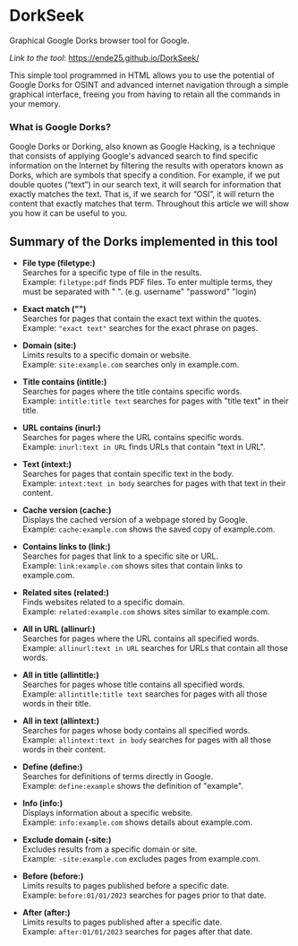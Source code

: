 # DorkSeek
Graphical Google Dorks browser tool for Google.

_Link to the tool_: https://ende25.github.io/DorkSeek/

This simple tool programmed in HTML allows you to use the potential of Google Dorks for OSINT and advanced internet navigation through a simple graphical interface, freeing you from having to retain all the commands in your memory.

### What is Google Dorks?
Google Dorks or Dorking, also known as Google Hacking, is a technique that consists of applying Google's advanced search to find specific information on the Internet by filtering the results with operators known as Dorks, which are symbols that specify a condition. For example, if we put double quotes (“text”) in our search text, it will search for information that exactly matches the text. That is, if we search for “OSI”, it will return the content that exactly matches that term. Throughout this article we will show you how it can be useful to you.

## Summary of the Dorks implemented in this tool
- **File type (filetype:)**  
  Searches for a specific type of file in the results.  
  Example: `filetype:pdf` finds PDF files.
  To enter multiple terms, they must be separated with " ". (e.g. username" "password" "login)

- **Exact match ("")**  
  Searches for pages that contain the exact text within the quotes.  
  Example: `"exact text"` searches for the exact phrase on pages.

- **Domain (site:)**  
  Limits results to a specific domain or website.  
  Example: `site:example.com` searches only in example.com.

- **Title contains (intitle:)**  
  Searches for pages where the title contains specific words.  
  Example: `intitle:title text` searches for pages with "title text" in their title.

- **URL contains (inurl:)**  
  Searches for pages where the URL contains specific words.  
  Example: `inurl:text in URL` finds URLs that contain "text in URL".

- **Text (intext:)**  
  Searches for pages that contain specific text in the body.  
  Example: `intext:text in body` searches for pages with that text in their content.

- **Cache version (cache:)**  
  Displays the cached version of a webpage stored by Google.  
  Example: `cache:example.com` shows the saved copy of example.com.

- **Contains links to (link:)**  
  Searches for pages that link to a specific site or URL.  
  Example: `link:example.com` shows sites that contain links to example.com.

- **Related sites (related:)**  
  Finds websites related to a specific domain.  
  Example: `related:example.com` shows sites similar to example.com.

- **All in URL (allinurl:)**  
  Searches for pages where the URL contains all specified words.  
  Example: `allinurl:text in URL` searches for URLs that contain all those words.

- **All in title (allintitle:)**  
  Searches for pages whose title contains all specified words.  
  Example: `allintitle:title text` searches for pages with all those words in their title.

- **All in text (allintext:)**  
  Searches for pages whose body contains all specified words.  
  Example: `allintext:text in body` searches for pages with all those words in their content.

- **Define (define:)**  
  Searches for definitions of terms directly in Google.  
  Example: `define:example` shows the definition of "example".

- **Info (info:)**  
  Displays information about a specific website.  
  Example: `info:example.com` shows details about example.com.

- **Exclude domain (-site:)**  
  Excludes results from a specific domain or site.  
  Example: `-site:example.com` excludes pages from example.com.

- **Before (before:)**  
  Limits results to pages published before a specific date.  
  Example: `before:01/01/2023` searches for pages prior to that date.

- **After (after:)**  
  Limits results to pages published after a specific date.  
  Example: `after:01/01/2023` searches for pages after that date.
